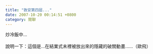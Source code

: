 ```yaml
---
title: "敦安第四屆..."
date: 2007-10-20 00:14:51 +0800
category: 閒聊
---
```

炒冷飯中...<br /><br />說明一下：這個是...在結業式未裡被放出來的隱藏的破關動畫......（歐飛）<br /><br /><br /><object width="425" height="350"><param name="movie" value="http://www.youtube.com/v/NKmqZ8yz6VM" /><param name="wmode" value="transparent" /><embed width="425" height="350" src="http://www.youtube.com/v/NKmqZ8yz6VM" type="application/x-shockwave-flash" wmode="transparent"></embed></object>
